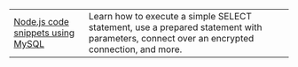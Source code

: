 | | |
|--|--|
| [Node.js code snippets using MySQL](https://github.com/sidorares/node-mysql2/blob/master/documentation/Examples.md) | Learn how to execute a simple SELECT statement, use a prepared statement with parameters, connect over an encrypted connection, and more.